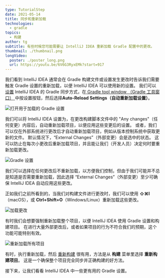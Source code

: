 ```yaml
---
type: TutorialStep
date: 2021-05-14
title: 同步和重新加载
technologies:
  - gradle
topics:
  - 构建
author: tg
subtitle: 有些时候您可能需要让 IntelliJ IDEA 重新加载 Gradle 配置中的更改。
thumbnail: ./thumbnail.png
longVideo:
  poster: ./poster_long.png
  url: https://youtu.be/6V6G3RyxEMk?start=917
---
```


我们看到 IntelliJ IDEA 通常会在 Gradle 构建文件或设置发生更改时告诉我们需要触发 Gradle 设置的重新加载，以便 IntelliJ IDEA 可以使用新的设置。 我们可以 [设置](https://www.jetbrains.com/help/idea/jetgradle-tool-window.html) IntelliJ IDEA 的 Gradle 同步方式，在[ Gradle tool window （Gradle 工具窗口） ](https://www.jetbrains.com/help/idea/jetgradle-tool-window.html)中按设置按钮，然后选择**Auto-Reload Settings（自动重新加载设置）**。

![打开用于加载的 Gradle 设置](./gradle-load-settings.png)

我们可以将 IntelliJ IDEA 设置为，在更改构建脚本文件中的 "Any changes"（任何变更）内容后，自动重新加载项目，以便应用这些变更后的设置。 或者，我们可以仅在外部系统进行更改后才自动重新加载项目，例如从版本控制系统中获取更新的文件。 默认情况下，“External Changes”（外部变更）会是选中的状态。 这可以防止在每次小更改后重新加载项目，并且能让我们（开发人员）决定何时要重新加载更改。

![Gradle 设置](./gradle-settings.png)

我们可以选择在任何更改后不重新加载，以方便我们控制，但由于我们可能并不总是知道是否需要重新加载，因此选择 “External Changes”（外部变更）至少可确保 IntelliJ IDEA 自动应用这些更改。

正如我们之前所看到的，当我们对构建文件进行更改时，我们可以使用  **⇧⌘I**（macOS），或 **Ctrl+Shift+O**（Windows/Linux）重新加载这些更改。

![加载更改](./load-gradle-changes.png)

有时我们会想要强制重新加载整个项目，以便 IntelliJ IDEA 使用 Gradle 设置和构建项目。 在进行大量外部更改后，或者如果项目的行为不符合我们的预期，这个功能可能特别有效。

![重新加载所有项目](./reload-all-projects.png)

有时，执行重新加载，然后 [重新构建](https://www.jetbrains.com/help/idea/compiling-applications.html?keymap=primary_windows#rebuild_project) 很有用，方法是从 **构建** 菜单里选择 **重新构建项目**。 这是一个确保整个项目完全同步并正确构建的好方法。

接下来，让我们看看 IntelliJ IDEA 中一些更有用的 Gradle 设置。
